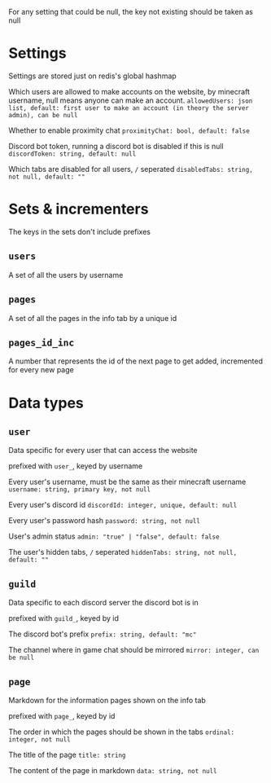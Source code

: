 For any setting that could be null, the key not existing should be taken as null

# Settings

Settings are stored just on redis's global hashmap

Which users are allowed to make accounts on the website, by minecraft username, null means anyone can make an account.
`allowedUsers: json list, default: first user to make an account (in theory the server admin), can be null`

Whether to enable proximity chat
`proximityChat: bool, default: false`

Discord bot token, running a discord bot is disabled if this is null
`discordToken: string, default: null`

Which tabs are disabled for all users, `/` seperated
`disabledTabs: string, not null, default: ""`

# Sets & incrementers

The keys in the sets don't include prefixes

## `users`

A set of all the users by username

## `pages`

A set of all the pages in the info tab by a unique id

## `pages_id_inc`

A number that represents the id of the next page to get added, incremented for every new page

# Data types

## `user`

Data specific for every user that can access the website

prefixed with `user_`, keyed by username

Every user's username, must be the same as their minecraft username
`username: string, primary key, not null`

Every user's discord id
`discordId: integer, unique, default: null`

Every user's password hash
`password: string, not null`

User's admin status
`admin: "true" | "false", default: false`

The user's hidden tabs, `/` seperated
`hiddenTabs: string, not null, default: ""`

## `guild`

Data specific to each discord server the discord bot is in

prefixed with `guild_`, keyed by id

The discord bot's prefix
`prefix: string, default: "mc"`

The channel where in game chat should be mirrored
`mirror: integer, can be null`

## `page`

Markdown for the information pages shown on the info tab

prefixed with `page_`, keyed by id

The order in which the pages should be shown in the tabs
`ordinal: integer, not null`

The title of the page
`title: string`

The content of the page in markdown
`data: string, not null`
